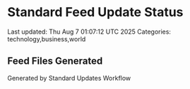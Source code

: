 # Standard Feed Update Status
Last updated: Thu Aug  7 01:07:12 UTC 2025
Categories: technology,business,world

## Feed Files Generated

Generated by Standard Updates Workflow
